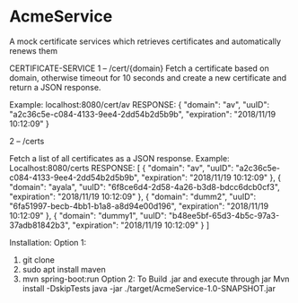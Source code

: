 # AcmeService
A mock certificate services which retrieves certificates and automatically renews them

CERTIFICATE-SERVICE
1 – /cert/{domain}
Fetch a certificate based on domain, otherwise timeout for 10 seconds and create a new certificate and return a JSON response.

Example: 
localhost:8080/cert/av
RESPONSE:
{
    "domain": "av",
    "uuID": "a2c36c5e-c084-4133-9ee4-2dd54b2d5b9b",
    "expiration": "2018/11/19 10:12:09"
}

2 – /certs

Fetch a list of all certificates as a JSON response. 
Example:
Localhost:8080/certs
RESPONSE:
[
    {
        "domain": "av",
        "uuID": "a2c36c5e-c084-4133-9ee4-2dd54b2d5b9b",
        "expiration": "2018/11/19 10:12:09"
    },
    {
        "domain": "ayala",
        "uuID": "6f8ce6d4-2d58-4a26-b3d8-bdcc6dcb0cf3",
        "expiration": "2018/11/19 10:12:09"
    },
    {
        "domain": "dumm2",
        "uuID": "6fa51997-becb-4bb1-b1a8-a8d94e00d196",
        "expiration": "2018/11/19 10:12:09"
    },
    {
        "domain": "dummy1",
        "uuID": "b48ee5bf-65d3-4b5c-97a3-37adb81842b3",
        "expiration": "2018/11/19 10:12:09"
    }
]

 Installation:
Option 1:
1.	git clone
2.	sudo apt install maven
3.	mvn spring-boot:run
Option 2:
To Build .jar and execute through jar
Mvn install -DskipTests
java -jar ./target/AcmeService-1.0-SNAPSHOT.jar






